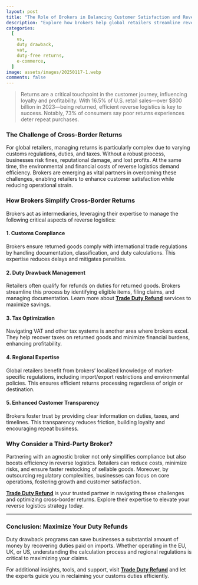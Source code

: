 ```yaml
---
layout: post
title: "The Role of Brokers in Balancing Customer Satisfaction and Reverse Logistics Efficiency for Global Retailers"
description: "Explore how brokers help global retailers streamline reverse logistics, ensure compliance, and boost customer satisfaction in cross-border returns."
categories:
  [
    us,
    duty drawback,
    vat,
    duty-free returns,
    e-commerce,
  ]
image: assets/images/20250117-1.webp
comments: false
---
```


> Returns are a critical touchpoint in the customer journey, influencing loyalty and profitability. With 16.5% of U.S. retail sales—over $800 billion in 2023—being returned, efficient reverse logistics is key to success. Notably, 73% of consumers say poor returns experiences deter repeat purchases.  

### The Challenge of Cross-Border Returns  
For global retailers, managing returns is particularly complex due to varying customs regulations, duties, and taxes. Without a robust process, businesses risk fines, reputational damage, and lost profits. At the same time, the environmental and financial costs of reverse logistics demand efficiency. Brokers are emerging as vital partners in overcoming these challenges, enabling retailers to enhance customer satisfaction while reducing operational strain.

### How Brokers Simplify Cross-Border Returns  
Brokers act as intermediaries, leveraging their expertise to manage the following critical aspects of reverse logistics:

#### 1. Customs Compliance  
Brokers ensure returned goods comply with international trade regulations by handling documentation, classification, and duty calculations. This expertise reduces delays and mitigates penalties.  

#### 2. Duty Drawback Management  
Retailers often qualify for refunds on duties for returned goods. Brokers streamline this process by identifying eligible items, filing claims, and managing documentation. Learn more about [**Trade Duty Refund**](https://tradedutyrefund.com) services to maximize savings.  

#### 3. Tax Optimization  
Navigating VAT and other tax systems is another area where brokers excel. They help recover taxes on returned goods and minimize financial burdens, enhancing profitability.  

#### 4. Regional Expertise  
Global retailers benefit from brokers’ localized knowledge of market-specific regulations, including import/export restrictions and environmental policies. This ensures efficient returns processing regardless of origin or destination.  

#### 5. Enhanced Customer Transparency  
Brokers foster trust by providing clear information on duties, taxes, and timelines. This transparency reduces friction, building loyalty and encouraging repeat business.  

### Why Consider a Third-Party Broker?  
Partnering with an agnostic broker not only simplifies compliance but also boosts efficiency in reverse logistics. Retailers can reduce costs, minimize risks, and ensure faster restocking of sellable goods. Moreover, by outsourcing regulatory complexities, businesses can focus on core operations, fostering growth and customer satisfaction.  

[**Trade Duty Refund**](https://tradedutyrefund.com) is your trusted partner in navigating these challenges and optimizing cross-border returns. Explore their expertise to elevate your reverse logistics strategy today.  

---

### Conclusion: Maximize Your Duty Refunds

Duty drawback programs can save businesses a substantial amount of money by recovering duties paid on imports. Whether operating in the EU, UK, or US, understanding the calculation process and regional regulations is critical to maximizing your claims.  

For additional insights, tools, and support, visit [**Trade Duty Refund**](https://tradedutyrefund.com) and let the experts guide you in reclaiming your customs duties efficiently.